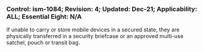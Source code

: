 ### Control: ism-1084; Revision: 4; Updated: Dec-21; Applicability: ALL; Essential Eight: N/A
<p>If unable to carry or store mobile devices in a secured state, they are physically transferred in a security briefcase or an approved multi-use satchel, pouch or transit bag.</p>